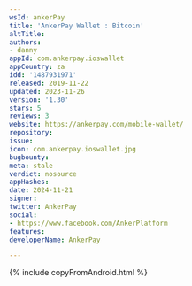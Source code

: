 ```yaml
---
wsId: ankerPay
title: 'AnkerPay Wallet : Bitcoin'
altTitle: 
authors:
- danny
appId: com.ankerpay.ioswallet
appCountry: za
idd: '1487931971'
released: 2019-11-22
updated: 2023-11-26
version: '1.30'
stars: 5
reviews: 3
website: https://ankerpay.com/mobile-wallet/
repository: 
issue: 
icon: com.ankerpay.ioswallet.jpg
bugbounty: 
meta: stale
verdict: nosource
appHashes: 
date: 2024-11-21
signer: 
twitter: AnkerPay
social:
- https://www.facebook.com/AnkerPlatform
features: 
developerName: AnkerPay

---
```


{% include copyFromAndroid.html %}
